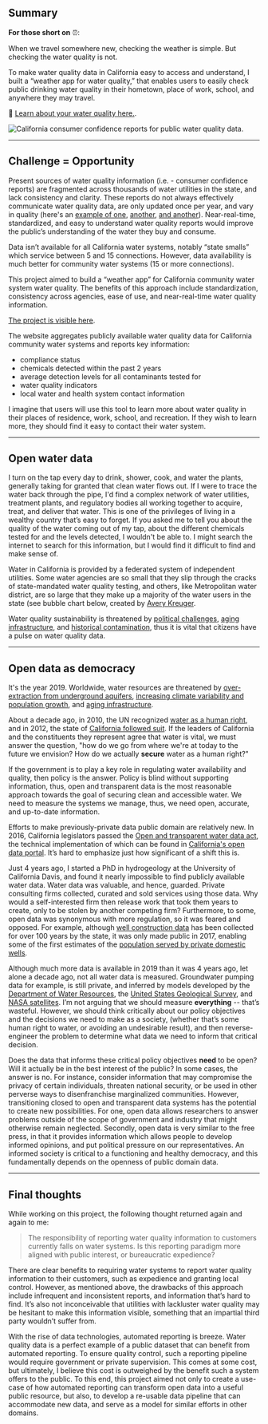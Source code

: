 ## Summary

**For those short on** ⏰:  

When we travel somewhere new, checking the weather is simple. But checking the water quality is not.  

To make water quality data in California easy to access and understand, I built a “weather app for water quality,” that enables users to easily check public drinking water quality in their hometown, place of work, school, and anywhere they may travel.  

🔗 [Learn about your water quality here.](caccr.github.io).  

![California consumer confidence reports for public water quality data.](_posts/img/example.gif)


***  

## Challenge = Opportunity

Present sources of water quality information (i.e. - consumer confidence reports) are fragmented across thousands of water utilities in the state, and lack consistency and clarity. These reports do not always effectively communicate water quality data, are only updated once per year, and vary in quality (here's an [example of one](_posts/img/valverde2017.pdf), [another](_posts/img/CCR2016CA0103041.pdf), [and another](_posts/img/2017PierpointSpringsCCR-Cert)). Near-real-time, standardized, and easy to understand water quality reports would improve the public’s understanding of the water they buy and consume.  

Data isn’t available for all California water systems, notably “state smalls” which service between 5 and 15 connections. However, data availability is much better for community water systems (15 or more connections).   

This project aimed to build a “weather app” for California community water system water quality. The benefits of this approach include standardization, consistency across agencies, ease of use, and near-real-time water quality information.  

[The project is visible here](caccr.github.io).

The website aggregates publicly available water quality data for California community water systems and reports key information: 

* compliance status  
* chemicals detected within the past 2 years  
* average detection levels for all contaminants tested for   
* water quality indicators  
* local water and health system contact information  

I imagine that users will use this tool to learn more about water quality in their places of residence, work, school, and recreation. If they wish to learn more, they should find it easy to contact their water system.   


***  

## Open water data

I turn on the tap every day to drink, shower, cook, and water the plants, generally taking for granted that clean water flows out. If I were to trace the water back through the pipe, I'd find a complex network of water utilities, treatment plants, and regulatory bodies all working together to acquire, treat, and deliver that water. This is one of the privileges of living in a wealthy country that’s easy to forget. If you asked me to tell you about the quality of the water coming out of my tap, about the different chemicals tested for and the levels detected, I wouldn't be able to. I might search the internet to search for this information, but I would find it difficult to find and make sense of.  

Water in California is provided by a federated system of independent utilities. Some water agencies are so small that they slip through the cracks of state-mandated water quality testing, and others, like Metropolitan water district, are so large that they make up a majority of the water users in the state (see bubble chart below, created by [Avery Kreuger](https://twitter.com/averymkruger?lang=en).  

<meta charset="utf-8">

<!-- Load d3.js -->
<script src="https://d3js.org/d3.v4.js"></script>

<!-- Color palette -->
<script src="https://d3js.org/d3-scale-chromatic.v1.min.js"></script>

<!-- Create a div where the graph will take place -->
<div id="my_dataviz"></div>

<style>
.node:hover{
  stroke-width: 7px !important;
  opacity: 1 !important;
}
</style>

<script>
// set the dimensions and margins of the graph
var width = 1200
var height = 600
// append the svg object to the body of the page
var svg = d3.select("#my_dataviz")
  .append("svg")
    .attr("width", width)
    .attr("height", height)
    //.attr("preserveAspectRatio", "xMinYMin meet")
    //.attr("viewBox", "0 0 960 500")
// Read data
d3.csv("https://raw.githubusercontent.com/akrugercws/cdc2019/master/WSPops.csv", function(data) {
  // Filter a bit the data -> more than 1 million inhabitants
  data = data.filter(function(d){ return d.value>0 })
  // Color palette for continents?
  var color = d3.scaleOrdinal()
    .domain(["ALAMEDA", "LOS ANGELES", "SAN FRANCISCO", "ORANGE", "SAN JOAQUIN", "ALPINE", 
    "AMADOR", "BUTTE", "NA", "CALAVERAS", "COLUSA", "CONTRA COSTA", "DEL NORTE","EL DORADO","FRESNO","GLENN","HUMBOLDT","IMPERIAL","INYO","MADERA","MARIN","MARIPOSA","MENDOCINO","MERCED"])
    .range(d3.schemeSet1);
  // Size scale for countries
  var size = d3.scaleLinear()
    .domain([0, 100000])
    .range([3,60])  // circle will be between 7 and 55 px wide
  // create a tooltip
  var Tooltip = d3.select("#my_dataviz")
    .append("div")
    .style("opacity", 0)
    .attr("class", "tooltip")
    .style("background-color", "white")
    .style("border", "solid")
    .style("border-width", "2px")
    .style("border-radius", "5px")
    .style("padding", "5px")
  // Three function that change the tooltip when user hover / move / leave a cell
  var mouseover = function(d) {
    Tooltip
      .style("opacity", 1)
  }
  var mousemove = function(d) {
    Tooltip
      .html('<b>' + d.name + '</b>' + "<br>" + d.county + " county" + "<br>" + (1*d.value).toLocaleString() + " inhabitants")
      .style("left", (d3.mouse(this)[0]+20) + "px")
      .style("top", (d3.mouse(this)[1]) + "px")
  }
  var mouseleave = function(d) {
    Tooltip
      .style("opacity", 0)
  }
  // Initialize the circle: all located at the center of the svg area
  var node = svg.append("g")
    .selectAll("circle")
    .data(data)
    .enter()
    .append("circle")
      .attr("class", "node")
      .attr("r", function(d){ return Math.sqrt(size(d.value))})
      .attr("cx", width / 2)
      .attr("cy", height / 2)
      .style("fill", function(d){ return color(d.county)})
      .style("fill-opacity", 0.5)
      .attr("stroke", "black")
      .style("stroke-width", 1)
      .on("mouseover", mouseover) // What to do when hovered
      .on("mousemove", mousemove)
      .on("mouseleave", mouseleave)
      .call(d3.drag() // call specific function when circle is dragged
           .on("start", dragstarted)
           .on("drag", dragged)
           .on("end", dragended));
  // Features of the forces applied to the nodes:
  var simulation = d3.forceSimulation()
      .force("center", d3.forceCenter().x(width / 2).y(height / 2)) // Attraction to the center of the svg area
      .force("charge", d3.forceManyBody().strength(.6)) // Nodes are attracted one each other of value is > 0
      .force("collide", d3.forceCollide().strength(.2).radius(function(d){ return (Math.sqrt(size(d.value))+3) }).iterations(1)) // Force that avoids circle overlapping
  // Apply these forces to the nodes and update their positions.
  // Once the force algorithm is happy with positions ('alpha' value is low enough), simulations will stop.
  simulation
      .nodes(data)
      .on("tick", function(d){
        node
            .attr("cx", function(d){ return d.x; })
            .attr("cy", function(d){ return d.y; })
      });
  // What happens when a circle is dragged?
  function dragstarted(d) {
    if (!d3.event.active) simulation.alphaTarget(.03).restart();
    d.fx = d.x;
    d.fy = d.y;
  }
  function dragged(d) {
    d.fx = d3.event.x;
    d.fy = d3.event.y;
  }
  function dragended(d) {
    if (!d3.event.active) simulation.alphaTarget(.03);
    d.fx = null;
    d.fy = null;
  }
})
</script>


Water quality sustainability is threatened by [political challenges](https://www.nytimes.com/2019/09/12/climate/trump-administration-rolls-back-clean-water-protections.html), [aging infrastructure](https://www.nytimes.com/2019/07/24/us/the-crisis-lurking-in-californians-taps-how-1000-water-systems-may-be-at-risk.html), and [historical contamination](https://www.nytimes.com/2018/03/26/lens/the-superfund-sites-of-silicon-valley.html), thus it is vital that citizens have a pulse on water quality data. 


***   


## Open data as democracy

It's the year 2019. Worldwide, water resources are threatened by [over-extraction from underground aquifers](https://www.nature.com/articles/nclimate2425), [increasing climate variability and population growth](https://science.sciencemag.org/content/289/5477/284), and [aging infrastructure](https://www.nytimes.com/2019/04/25/us/flint-water-crisis.html).  

About a decade ago, in 2010, the UN recognized [water as a human right](https://www.un.org/waterforlifedecade/human_right_to_water.shtml), and in 2012, the state of [California followed suit](https://oehha.ca.gov/water/report/human-right-water-california). If the leaders of California and the constituents they represent agree that water is vital, we must answer the question, "how do we go from where we're at today to the future we envision? How do we actually **secure** water as a human right?"    

If the government is to play a key role in regulating water availability and quality, then policy is the answer. Policy is blind without supporting information, thus, open and transparent data is the most reasonable approach towards the goal of securing clean and accessible water. We need to measure the systems we manage, thus, we need open, accurate, and up-to-date information.

Efforts to make previously-private data public domain are relatively new. In 2016, California legislators passed the [Open and transparent water data act](https://water.ca.gov/ab1755), the technical implementation of which can be found in [California's open data portal](data.ca.gov). It’s hard to emphasize just how significant of a shift this is. 

Just 4 years ago, I started a PhD in hydrogeology at the University of California Davis, and found it nearly impossible to find publicly available water data. Water data was valuable, and hence, guarded. Private consulting firms collected, curated and sold services using those data. Why would a self-interested firm then release work that took them years to create, only to be stolen by another competing firm? Furthermore, to some, open data was synonymous with more regulation, so it was feared and opposed. For example, although [well construction data](https://data.ca.gov/dataset/well-completion-reports) has been collected for over 100 years by the state, it was only made public in 2017, enabling some of the first estimates of the [population served by private domestic wells](https://www.sciencebase.gov/catalog/item/58e25974e4b09da67996a6c6).  

Although much more data is available in 2019 than it was 4 years ago, let alone a decade ago, not all water data is measured. Groundwater pumping data for example, is still private, and inferred by models developed by the [Department of Water Resources](https://water.ca.gov/Library/Modeling-and-Analysis/Central-Valley-models-and-tools/C2VSim), the [United States Geological Survey](https://ca.water.usgs.gov/projects/central-valley/central-valley-hydrologic-model.html), and [NASA satellites](https://grace.jpl.nasa.gov/resources/9/grace-sees-groundwater-losses-around-the-world/). I’m not arguing that we should measure **everything** -- that’s wasteful. However, we should think critically about our policy objectives and the decisions we need to make as a society, (whether that’s some human right to water, or avoiding an undesirable result), and then reverse-engineer the problem to determine what data we need to inform that critical decision.  

Does the data that informs these critical policy objectives **need** to be open? Will it actually be in the best interest of the public? In some cases, the answer is no. For instance, consider information that may compromise the privacy of certain individuals, threaten national security, or be used in other perverse ways to disenfranchise marginalized communities. However, transitioning closed to open and transparent data systems has the potential to create new possibilities. For one, open data allows researchers to answer problems outside of the scope of government and industry that might otherwise remain neglected. Secondly, open data is very similar to the free press, in that it provides information which allows people to develop informed opinions, and put political pressure on our representatives. An informed society is critical to a functioning and healthy democracy, and this fundamentally depends on the openness of public domain data. 


***


## Final thoughts

While working on this project, the following thought returned again and again to me:

> The responsibility of reporting water quality information to customers currently falls on water systems. Is this reporting paradigm more aligned with public interest, or bureaucratic expedience? 

There are clear benefits to requiring water systems to report water quality information to their customers, such as expedience and granting local control. However, as mentioned above, the drawbacks of this approach include infrequent and inconsistent reports, and information that’s hard to find. It’s also not inconceivable that utilities with lackluster water quality may be hesitant to make this information visible, something that an impartial third party wouldn’t suffer from.  

With the rise of data technologies, automated reporting is breeze. Water quality data is a perfect example of a public dataset that can benefit from automated reporting. To ensure quality control, such a reporting pipeline would require government or private supervision. This comes at some cost, but ultimately, I believe this cost is outweighed by the benefit such a system offers to the public. To this end, this project aimed not only to create a use-case of how automated reporting can transform open data into a useful public resource, but also, to develop a re-usable data pipeline that can accommodate new data, and serve as a model for similar efforts in other domains. 


